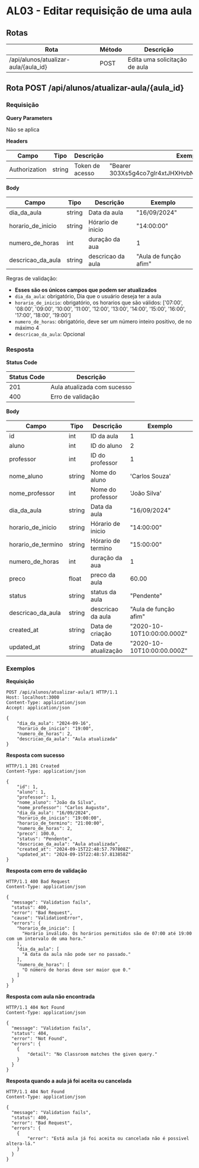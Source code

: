 # AL03 - Editar requisição de uma aula

## Rotas

| Rota                                   | Método | Descrição                        |
| -------------------------------------- | ------ | -------------------------------- |
| /api/alunos/atualizar-aula/{aula_id}   | POST   | Edita uma solicitação de aula |

## Rota POST /api/alunos/atualizar-aula/{aula_id} 

### Requisição

**Query Parameters**

Não se aplica

**Headers**

| Campo         | Tipo   | Descrição       | Exemplo                                              |
| ------------- | ------ | --------------- | ---------------------------------------------------- |
| Authorization | string | Token de acesso | "Bearer 303Xs5g4co7glr4xtJHXHvbNI4Pl0y1hgyZZWOENHMx" |

**Body**

| Campo              | Tipo   | Descrição           | Exemplo                    |
| ----------------   | ------ | ------------------- | -------------------------- |
| dia_da_aula        | string | Data da aula        | "16/09/2024"               |
| horario_de_inicio  | string | Hórario de inicio   | "14:00:00"                 |
| numero_de_horas    | int    | duração da aua      | 1                          |
| descricao_da_aula  | string | descricao da aula   | "Aula de função afim"      |

Regras de validação:

- **Esses são os únicos campos que podem ser atualizados**
- `dia_da_aula`: obrigatório, Dia que o usuário deseja ter a aula
- `horario_de_inicio`: obrigatório, os horarios que são válidos: ['07:00', '08:00', '09:00', '10:00', '11:00', '12:00', '13:00', '14:00', '15:00', '16:00', '17:00', '18:00', '19:00']
- `numero_de_horas`: obrigatório, deve ser um número inteiro positivo, de no máximo 4
- `descricao_da_aula`: Opcional

### Resposta

**Status Code**

| Status Code | Descrição                    |
| ----------- | ---------------------------- |
| 201         | Aula atualizada com sucesso  |
| 400         | Erro de validação            |

**Body**

| Campo              | Tipo   | Descrição           | Exemplo                    |
| ----------------   | ------ | ------------------- | -------------------------- |
| id                 | int    | ID da aula          | 1                          |
| aluno              | int    | ID do aluno         | 2                          |
| professor          | int    | ID do professor     | 1                          |
| nome_aluno         | string | Nome do aluno       | 'Carlos Souza'             |
| nome_professor     | int    | Nome do professor   | 'João Silva'               |
| dia_da_aula        | string | Data da aula        | "16/09/2024"               |
| horario_de_inicio  | string | Hórario de inicio   | "14:00:00"                 |
| horario_de_termino | string | Hórario de termino  | "15:00:00"                 |
| numero_de_horas    | int    | duração da aua      | 1                          |
| preco              | float  | preco da aula       | 60.00                      |
| status             | string | status da aula      | "Pendente"                 |
| descricao_da_aula  | string | descricao da aula   | "Aula de função afim"      |
| created_at         | string | Data de criação     | "2020-10-10T10:00:00.000Z" |
| updated_at         | string | Data de atualização | "2020-10-10T10:00:00.000Z" |

### Exemplos

**Requisição**

```
POST /api/alunos/atualizar-aula/1 HTTP/1.1
Host: localhost:3000
Content-Type: application/json
Accept: application/json

{
	"dia_da_aula": "2024-09-16",
	"horario_de_inicio": "19:00",
	"numero_de_horas": 2,
    "descricao_da_aula": "Aula atualizada"
}
```

**Resposta com sucesso**

```
HTTP/1.1 201 Created
Content-Type: application/json

{
	"id": 1,
	"aluno": 1,
	"professor": 1,
	"nome_aluno": "João da Silva",
	"nome_professor": "Carlos Augusto",
	"dia_da_aula": "16/09/2024",
	"horario_de_inicio": "19:00:00",
	"horario_de_termino": "21:00:00",
	"numero_de_horas": 2,
	"preco": 100.0,
	"status": "Pendente",
	"descricao_da_aula": "Aula atualizada",
	"created_at": "2024-09-15T22:48:57.797808Z",
	"updated_at": "2024-09-15T22:48:57.813858Z"
}
```

**Resposta com erro de validação**

```
HTTP/1.1 400 Bad Request
Content-Type: application/json

{
  "message": "Validation fails",
  "status": 400,
  "error": "Bad Request",
  "cause": "ValidationError",
  "errors": {
    "horario_de_inicio": [
      "Horário inválido. Os horários permitidos são de 07:00 até 19:00 com um intervalo de uma hora."
    ],
    "dia_da_aula": [
      "A data da aula não pode ser no passado."
    ],
    "numero_de_horas": [
      "O número de horas deve ser maior que 0."
    ]
  }
}
```

**Resposta com aula não encontrada**

```
HTTP/1.1 404 Not Found
Content-Type: application/json

{
  "message": "Validation fails",
  "status": 404,
  "error": "Not Found",
  "errors": {
    {
	    "detail": "No Classroom matches the given query."
    }
  }
}
```

**Resposta quando a aula já foi aceita ou cancelada**

```
HTTP/1.1 404 Not Found
Content-Type: application/json

{
  "message": "Validation fails",
  "status": 400,
  "error": "Bad Request",
  "errors": {
    {
	    "error": "Está aula já foi aceita ou cancelada não é possivel altera-lá."
    }
  }
}